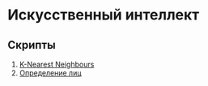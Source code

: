 # Искусственный интеллект

## Скрипты

1. [K-Nearest Neighbours](knn_cv/)
2. [Определение лиц](cascades/)